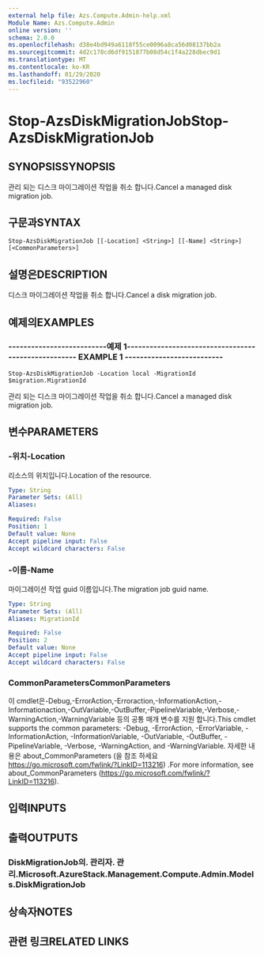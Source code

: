 ```yaml
---
external help file: Azs.Compute.Admin-help.xml
Module Name: Azs.Compute.Admin
online version: ''
schema: 2.0.0
ms.openlocfilehash: d38e4bd949a6118f55ce0096a8ca56d08137bb2a
ms.sourcegitcommit: 4d2c178cd6df9151877b08d54c1f4a228dbec9d1
ms.translationtype: MT
ms.contentlocale: ko-KR
ms.lasthandoff: 01/29/2020
ms.locfileid: "93522960"
---
```

# <span data-ttu-id="8c32f-101">Stop-AzsDiskMigrationJob</span><span class="sxs-lookup"><span data-stu-id="8c32f-101">Stop-AzsDiskMigrationJob</span></span>

## <span data-ttu-id="8c32f-102">SYNOPSIS</span><span class="sxs-lookup"><span data-stu-id="8c32f-102">SYNOPSIS</span></span>
<span data-ttu-id="8c32f-103">관리 되는 디스크 마이그레이션 작업을 취소 합니다.</span><span class="sxs-lookup"><span data-stu-id="8c32f-103">Cancel a managed disk migration job.</span></span>

## <span data-ttu-id="8c32f-104">구문과</span><span class="sxs-lookup"><span data-stu-id="8c32f-104">SYNTAX</span></span>

```
Stop-AzsDiskMigrationJob [[-Location] <String>] [[-Name] <String>] [<CommonParameters>]
```

## <span data-ttu-id="8c32f-105">설명은</span><span class="sxs-lookup"><span data-stu-id="8c32f-105">DESCRIPTION</span></span>
<span data-ttu-id="8c32f-106">디스크 마이그레이션 작업을 취소 합니다.</span><span class="sxs-lookup"><span data-stu-id="8c32f-106">Cancel a disk migration job.</span></span>

## <span data-ttu-id="8c32f-107">예제의</span><span class="sxs-lookup"><span data-stu-id="8c32f-107">EXAMPLES</span></span>

### <span data-ttu-id="8c32f-108">--------------------------예제 1--------------------------</span><span class="sxs-lookup"><span data-stu-id="8c32f-108">-------------------------- EXAMPLE 1 --------------------------</span></span>
```
Stop-AzsDiskMigrationJob -Location local -MigrationId $migration.MigrationId
```

<span data-ttu-id="8c32f-109">관리 되는 디스크 마이그레이션 작업을 취소 합니다.</span><span class="sxs-lookup"><span data-stu-id="8c32f-109">Cancel a managed disk migration job.</span></span>

## <span data-ttu-id="8c32f-110">변수</span><span class="sxs-lookup"><span data-stu-id="8c32f-110">PARAMETERS</span></span>

### <span data-ttu-id="8c32f-111">-위치</span><span class="sxs-lookup"><span data-stu-id="8c32f-111">-Location</span></span>
<span data-ttu-id="8c32f-112">리소스의 위치입니다.</span><span class="sxs-lookup"><span data-stu-id="8c32f-112">Location of the resource.</span></span>

```yaml
Type: String
Parameter Sets: (All)
Aliases: 

Required: False
Position: 1
Default value: None
Accept pipeline input: False
Accept wildcard characters: False
```

### <span data-ttu-id="8c32f-113">-이름</span><span class="sxs-lookup"><span data-stu-id="8c32f-113">-Name</span></span>
<span data-ttu-id="8c32f-114">마이그레이션 작업 guid 이름입니다.</span><span class="sxs-lookup"><span data-stu-id="8c32f-114">The migration job guid name.</span></span>

```yaml
Type: String
Parameter Sets: (All)
Aliases: MigrationId

Required: False
Position: 2
Default value: None
Accept pipeline input: False
Accept wildcard characters: False
```

### <span data-ttu-id="8c32f-115">CommonParameters</span><span class="sxs-lookup"><span data-stu-id="8c32f-115">CommonParameters</span></span>
<span data-ttu-id="8c32f-116">이 cmdlet은-Debug,-ErrorAction,-Erroraction,-InformationAction,-Informationaction,-OutVariable,-OutBuffer,-PipelineVariable,-Verbose,-WarningAction,-WarningVariable 등의 공통 매개 변수를 지원 합니다.</span><span class="sxs-lookup"><span data-stu-id="8c32f-116">This cmdlet supports the common parameters: -Debug, -ErrorAction, -ErrorVariable, -InformationAction, -InformationVariable, -OutVariable, -OutBuffer, -PipelineVariable, -Verbose, -WarningAction, and -WarningVariable.</span></span> <span data-ttu-id="8c32f-117">자세한 내용은 about_CommonParameters (을 참조 하세요 https://go.microsoft.com/fwlink/?LinkID=113216) .</span><span class="sxs-lookup"><span data-stu-id="8c32f-117">For more information, see about_CommonParameters (https://go.microsoft.com/fwlink/?LinkID=113216).</span></span>

## <span data-ttu-id="8c32f-118">입력</span><span class="sxs-lookup"><span data-stu-id="8c32f-118">INPUTS</span></span>

## <span data-ttu-id="8c32f-119">출력</span><span class="sxs-lookup"><span data-stu-id="8c32f-119">OUTPUTS</span></span>

### <span data-ttu-id="8c32f-120">DiskMigrationJob의. 관리자. 관리.</span><span class="sxs-lookup"><span data-stu-id="8c32f-120">Microsoft.AzureStack.Management.Compute.Admin.Models.DiskMigrationJob</span></span>

## <span data-ttu-id="8c32f-121">상속자</span><span class="sxs-lookup"><span data-stu-id="8c32f-121">NOTES</span></span>

## <span data-ttu-id="8c32f-122">관련 링크</span><span class="sxs-lookup"><span data-stu-id="8c32f-122">RELATED LINKS</span></span>

